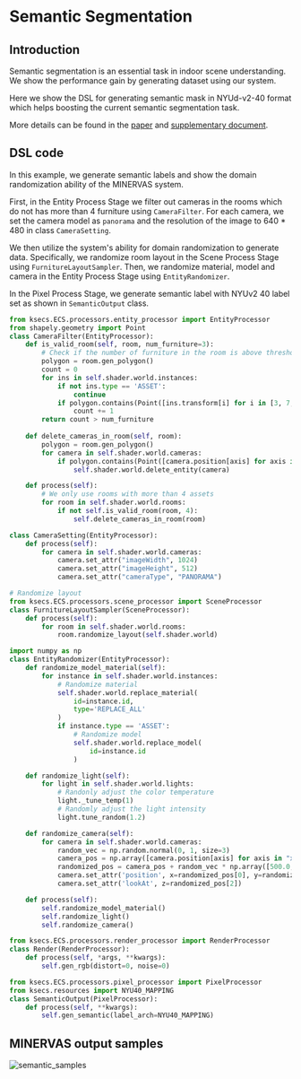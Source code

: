 # Semantic Segmentation

## Introduction
Semantic segmentation is an essential task in indoor scene understanding. We show the performance gain by generating dataset using our system.

Here we show the DSL for generating semantic mask in NYUd-v2-40 format which helps boosting the current semantic segmentation task.

More details can be found in the [paper](https://arxiv.org/pdf/2107.06149.pdf) and [supplementary document](https://drive.google.com/file/d/1avGTr44sGrWx_jWiNYEIrp3R7jbNPOgj/view).
## DSL code
<!-- For room layout estimation task, we create a
filter rule using DSL in the Scene Process Stage, and setting
the type of camera as “panorama”. We also use the sampler
of the transform component to randomly move cameras, and
use the output component to write out corner positions and
camera parameters. -->
In this example, we generate semantic labels and show the domain randomization ability of the MINERVAS system.

First, in the Entity Process Stage we filter out cameras in the rooms which do not has more than 4 furniture using `CameraFilter`. 
For each camera, we set the camera model as `panorama` and the resolution of the image to 640 * 480 in class `CameraSetting`. 

We then utilize the system's ability for domain randomization to generate data. Specifically, we randomize room layout in the Scene Process Stage using `FurnitureLayoutSampler`. Then, we randomize material, model and camera in the Entity Process Stage using `EntityRandomizer`. 

In the Pixel Process Stage, we generate semantic label with NYUv2 40 label set as shown in `SemanticOutput` class.

```python
from ksecs.ECS.processors.entity_processor import EntityProcessor
from shapely.geometry import Point
class CameraFilter(EntityProcessor):
    def is_valid_room(self, room, num_furniture=3):
        # Check if the number of furniture in the room is above threshold.
        polygon = room.gen_polygon()
        count = 0
        for ins in self.shader.world.instances:
            if not ins.type == 'ASSET':
                continue
            if polygon.contains(Point([ins.transform[i] for i in [3, 7, 11]])):
                count += 1
        return count > num_furniture
    
    def delete_cameras_in_room(self, room):
        polygon = room.gen_polygon()
        for camera in self.shader.world.cameras:
            if polygon.contains(Point([camera.position[axis] for axis in "xyz"])):
                self.shader.world.delete_entity(camera)

    def process(self):
        # We only use rooms with more than 4 assets
        for room in self.shader.world.rooms:
            if not self.is_valid_room(room, 4):
                self.delete_cameras_in_room(room)

class CameraSetting(EntityProcessor):
    def process(self):
        for camera in self.shader.world.cameras:
            camera.set_attr("imageWidth", 1024)
            camera.set_attr("imageHeight", 512)
            camera.set_attr("cameraType", "PANORAMA")

# Randomize layout
from ksecs.ECS.processors.scene_processor import SceneProcessor
class FurnitureLayoutSampler(SceneProcessor):
    def process(self):
        for room in self.shader.world.rooms:
            room.randomize_layout(self.shader.world)

import numpy as np
class EntityRandomizer(EntityProcessor):
    def randomize_model_material(self):
        for instance in self.shader.world.instances:
            # Randomize material
            self.shader.world.replace_material(
                id=instance.id,
                type='REPLACE_ALL'
            )
            if instance.type == 'ASSET':
                # Randomize model
                self.shader.world.replace_model(
                    id=instance.id
                )

    def randomize_light(self):
        for light in self.shader.world.lights:
            # Randonly adjust the color temperature
            light._tune_temp(1)
            # Randomly adjust the light intensity
            light.tune_random(1.2)

    def randomize_camera(self):
        for camera in self.shader.world.cameras:
            random_vec = np.random.normal(0, 1, size=3)
            camera_pos = np.array([camera.position[axis] for axis in "xyz"])
            randomized_pos = camera_pos + random_vec * np.array([500.0, 500.0, 100.0])
            camera.set_attr('position', x=randomized_pos[0], y=randomized_pos[1], z=randomized_pos[2])
            camera.set_attr('lookAt', z=randomized_pos[2])

    def process(self):
        self.randomize_model_material()
        self.randomize_light()
        self.randomize_camera()

from ksecs.ECS.processors.render_processor import RenderProcessor
class Render(RenderProcessor):
    def process(self, *args, **kwargs):
        self.gen_rgb(distort=0, noise=0)

from ksecs.ECS.processors.pixel_processor import PixelProcessor
from ksecs.resources import NYU40_MAPPING
class SemanticOutput(PixelProcessor):
    def process(self, **kwargs):
        self.gen_semantic(label_arch=NYU40_MAPPING)
```

<!-- First, we import some necessary packages.
```python
from ksecs.ECS.processors.pixel_processor import PixelProcessor
from ksecs.ECS.processors.entity_processor import EntityProcessor
```

For the semantic segmentation task, we set the type of camera to panorama in the Entity Process Stage, and output the semantic label image in the Pixel Process Stage.
We also map our semantic label to the NYUv2 40 label set using our DSL.

```python
class CameraSetting(EntityProcessor):
    def process(self):
        for camera in self.shader.world.cameras:
            camera.set_attr("imageWidth", 1024)
            camera.set_attr("imageHeight", 512)
            camera.set_attr("cameraType", "PANORAMA")
```

```python
class LabelMapping(PixelProcessor):
    def process(self, **kwargs):
        self.gen_semantic(label_arch=NYU40_Mapping)
``` -->

## MINERVAS output samples
<!-- TBD. -->
<!-- ![semantic_samples](./../examples_figs/semantic_samples.png) -->
![semantic_samples](./../examples_figs/semantic_samples_nyu40.png)

<!-- ## Experimental Setup

In this experiment, we use 2D-3D-S [[1]](#1) as the real data. We split the images into 955 for
training, 84 for validation, and 373 for testing. Then, we
synthesize 12k panoramic images using our system. Each
panorama image corresponds to one room in scenes.
We use an SGD optimizer with an initial learning rate of
2 × 10−2 with a polynomial decay policy, momentum 0.9,
and weight decay of 10−4. We set the mini-batch size to
8. In “s + r”, each batch contains 4 images from the real
dataset and 4 from the synthetic dataset. For each strategy,
we train the whole network for 10k iterations.

## Results

We show more qualitative results of semantic segmentation in Figure 5. As can be seen, training
on the synthetic and real dataset achieves the best result.
The boundary is more clear in semantic segmentation. It
demonstrates that our synthetic data could be used to im-
prove the performance of network.

![fig_segmentation](./../examples_figs/fig_semantic.png)
<!-- ![table_layout](./../examples_figs/table_layout.png) -->

<!-- ## References
<a id="1">[1]</a> 
Iro Armeni, Sasha Sax, Amir R Zamir, and Silvio Savarese. Joint 2d-3d-semantic data for indoor scene understanding. arXiv preprint arXiv:1702.01105, 2017. -->